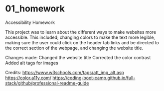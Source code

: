 # 01_homework
 Accessibility Homework

This project was to learn about the different ways to make websites more accessible. This included; changing colors to make the text more legible, making sure the user could click on the header tab links and be directed to the correct section of the webpage, and changing the website title.

Changes made:
Changed the website title
Corrected the color contrast
Added alt tags for images


 Credits:
 https://www.w3schools.com/tags/att_img_alt.asp
 https://color.a11y.com/
 https://coding-boot-camp.github.io/full-stack/github/professional-readme-guide